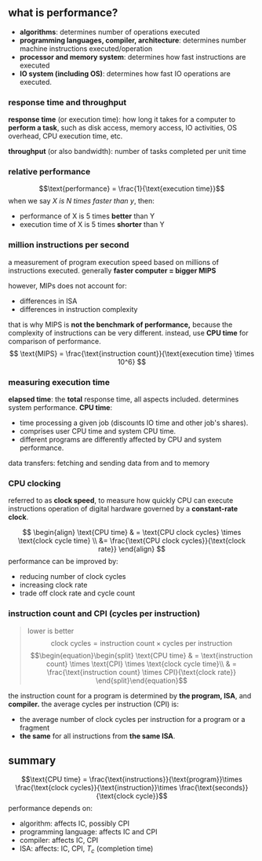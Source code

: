 ## what is performance?
- **algorithms**: determines number of operations executed
- **programming languages, compiler, architecture**: determines number machine instructions executed/operation
- **processor and memory system**: determines how fast instructions are executed
- **IO system (including OS)**: determines how fast IO operations are executed.
### response time and throughput
**response time** (or execution time): how long it takes for a computer to **perform a task**, such as disk access, memory access, IO activities, OS overhead, CPU execution time, etc.

**throughput** (or also bandwidth): number of tasks completed per unit time

### relative performance
$$\text{performance} = \frac{1}{\text{execution time}}$$
when we say *X is N times faster than y*, then:
- performance of X is 5 times **better** than Y
- execution time of X is 5 times **shorter** than Y

### million instructions per second
a measurement of program execution speed based on millions of instructions executed. generally **faster computer = bigger MIPS**

however, MIPs does not account for: 
- differences in ISA
- differences in instruction complexity

that is why MIPS is **not the benchmark of performance,** because the complexity of instructions can be very different. instead, use **CPU time** for comparison of performance.
$$
\text{MIPS} = \frac{\text{instruction count}}{\text{execution time} \times 10^6}
$$
### measuring execution time
**elapsed time**: the **total** response time, all aspects included. determines system performance. 
**CPU time**: 
- time processing a given job (discounts IO time and other job's shares). 
- comprises user CPU time and system CPU time.
- different programs are differently affected by CPU and system performance.

data transfers: fetching and sending data from and to memory
### CPU clocking
referred to as **clock speed**, to measure how quickly CPU can execute instructions
operation of digital hardware governed by a **constant-rate clock**.

$$
\begin{align}
\text{CPU time} & = \text{CPU clock cycles} \times \text{clock cycle time} \\ &= \frac{\text{CPU clock cycles}}{\text{clock rate}}
\end{align}
$$
performance can be improved by: 
- reducing number of clock cycles
- increasing clock rate
- trade off clock rate and cycle count
### instruction count and CPI (cycles per instruction)
> lower is better
$$\text{clock cycles} = \text{instruction count} \times \text{cycles per instruction}$$
$$\begin{equation}\begin{split}
\text{CPU time} & =  \text{instruction count} \times \text{CPI} \times \text{clock cycle time}\\ & =  \frac{\text{instruction count} \times CPI}{\text{clock rate}}
\end{split}\end{equation}$$

the instruction count for a program is determined by **the program, ISA**, and **compiler.**
the average cycles per instruction (CPI) is: 
- the average number of clock cycles per instruction for a program or a fragment
- **the same** for all instructions from **the same ISA**.

## summary
$$\text{CPU time} = \frac{\text{instructions}}{\text{program}}\times \frac{\text{clock cycles}}{\text{instruction}}\times \frac{\text{seconds}}{\text{clock cycle}}$$
performance depends on: 
- algorithm: affects IC, possibly CPI
- programming language: affects IC and CPI
- compiler: affects IC, CPI
- ISA: affects: IC, CPI, $T_{c}$ (completion time)